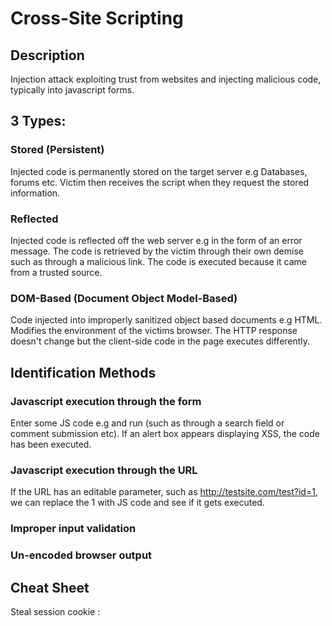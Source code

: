 # Cross-Site Scripting
## Description
Injection attack exploiting trust from websites and injecting malicious code, typically into javascript forms.

## 3 Types:
### Stored (Persistent)
Injected code is permanently stored on the target server e.g Databases, forums etc.
Victim then receives the script when they request the stored information.

### Reflected
Injected code is reflected off the web server e.g in the form of an error message.
The code is retrieved by the victim through their own demise such as through a malicious link.
The code is executed because it came from a trusted source.

### DOM-Based (Document Object Model-Based)
Code injected into improperly sanitized object based documents e.g HTML.
Modifies the environment of the victims browser. 
The HTTP response doesn't change but the client-side code in the page executes differently. 

## Identification Methods
### Javascript execution through the form
Enter some JS code e.g <script>alert(‘XSS’)</script> and run (such as through a search field or comment submission etc). If an alert box appears displaying XSS, the code has been executed.

### Javascript execution through the URL
If the URL has an editable parameter, such as http://testsite.com/test?id=1, we can replace the 1 with JS code and see if it gets executed.

### Improper input validation

### Un-encoded browser output 

## Cheat Sheet

Steal session cookie : <script>alert(document.cookie)</script>
